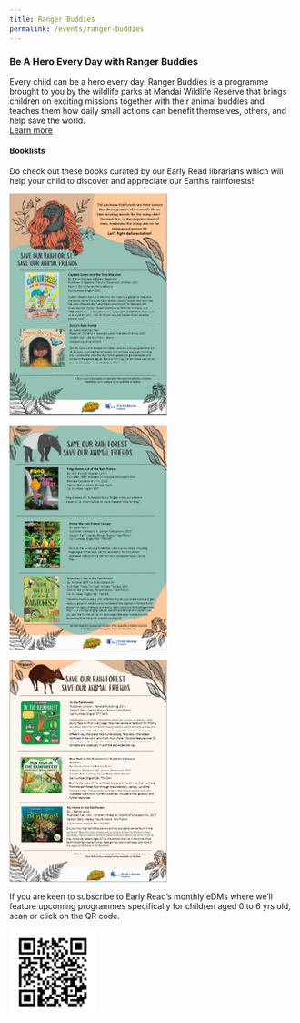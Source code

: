 ```yaml
---
title: Ranger Buddies
permalink: /events/ranger-buddies
---
```

### Be A Hero Every Day with Ranger Buddies<br>
Every child can be a hero every day. Ranger Buddies is a programme brought to you by the wildlife parks at Mandai Wildlife Reserve that brings children on exciting missions together with their animal buddies and teaches them how daily small actions can benefit themselves, others, and help save the world. <br>
[Learn more](https://rangerbuddies.mandai.com/index.html?cmp=sg|rb|acq|rbxnlb|nlb|disc&utm_campaign=rbxnlb&utm_medium=disc&utm_source=nlb)

#### Booklists
Do check out these books curated by our Early Read librarians which will help your child to discover and appreciate our Earth’s rainforests!

<a href="/files/preschool/ranger-buddies/rangerbooklist1.PDF"><img src="/images/events/ranger-buddies/rangerbooklist1.JPG" style="width: 55%;"></a>

<a href="/files/preschool/ranger-buddies/rangerbooklist2.PDF"><img src="/images/events/ranger-buddies/rangerbooklist2.JPG" style="width: 55%;"></a>

<a href="/files/preschool/ranger-buddies/rangerbooklist3.PDF"><img src="/images/events/ranger-buddies/rangerbooklist3.JPG" style="width: 55%;"></a>

If you are keen to subscribe to Early Read’s monthly eDMs where we’ll feature upcoming programmes specifically for children aged 0 to 6 yrs old,  scan or click on the QR code.

<a href="https://go.gov.sg/earlyread-subscribe"><img src="/images/events/ranger-buddies/earlyreadsubscribe.png" style="width: 30%;"></a>